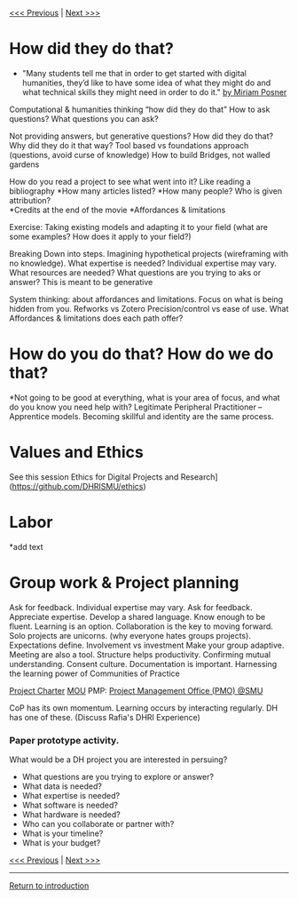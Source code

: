 
[<<< Previous](DH.md) | [Next >>>](why.md) 

# How did they do that? 

* "Many students tell me that in order to get started with digital humanities, they’d like to have some idea of what they might do and what technical skills they might need in order to do it." [by Miriam Posner](http://miriamposner.com/blog/how-did-they-make-that/)

Computational & humanities thinking “how did they do that”
How to ask questions? What questions you can ask?

Not providing answers, but generative questions? How did they do that? Why did they do it that way? 
Tool based vs foundations approach 
(questions, avoid curse of knowledge) 
How to build Bridges, not walled gardens 

How do you read a project to see what went into it?
Like reading a bibliography
*How many articles listed? 
*How many people? Who is given attribution? 	
*Credits at the end of the movie 
*Affordances & limitations 

Exercise: Taking existing models and adapting it to your field (what are some examples? How does it apply to your field?)

Breaking Down into steps.
Imagining hypothetical projects (wireframing with no knowledge).
What expertise is needed? Individual expertise may vary.
What resources are needed?
What questions are you trying to aks or answer?
This is meant to be generative 

System thinking: about affordances and limitations.
Focus on what is being hidden from you.
Refworks vs Zotero
Precision/control vs ease of use.
What Affordances & limitations does each path offer?

# How do you do that? How do we do that?
*Not going to be good at everything, what is your area of focus, and what do you know you need help with?
Legitimate Peripheral Practitioner – Apprentice models.
Becoming skillful and identity are the same process.

# Values and Ethics
See this session 
Ethics for Digital Projects and Research](https://github.com/DHRISMU/ethics)

# Labor
*add text

# Group work & Project planning

Ask for feedback.
Individual expertise may vary.
Ask for feedback.
Appreciate expertise.
Develop a shared language. Know enough to be fluent.
Learning is an option.
Collaboration is the key to moving forward. Solo projects are unicorns. (why everyone hates groups projects).
Expectations define.
Involvement vs investment
Make your group adaptive.
Meeting are also a tool.
Structure helps productivity.
Confirming mutual understanding. Consent culture.
Documentation is important.
Harnessing the learning power of Communities of Practice

[Project Charter](https://stewartvarner.com/2014/05/project-charter/) 
[MOU](https://rc.library.uta.edu/uta-ir/handle/10106/25646)
PMP: [Project Management Office (PMO) @SMU](https://www.smu.edu/OIT/Governance)


CoP has its own momentum. Learning occurs by interacting regularly. DH has one of these. (Discuss Rafia's DHRI Experience)

### Paper prototype activity.
What would be a DH project you are interested in persuing?
* What questions are you trying to explore or answer?
* What data is needed?
* What expertise is needed?
* What software is needed?
* What hardware is needed?
* Who can you collaborate or partner with?
* What is your timeline?
* What is your budget?

[<<< Previous](DH.md) | [Next >>>](why.md) 

----
[Return to introduction](https://github.com/DHRISMU/intro)



